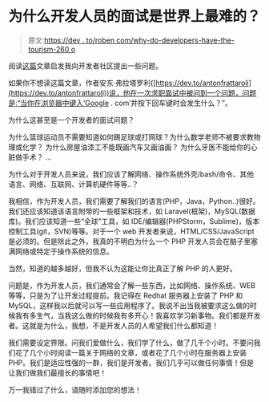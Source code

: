 # 为什么开发人员的面试是世界上最难的？

> 原文:[https://dev . to/roben com/why-do-developers-have-the-tourism-260 o](https://dev.to/robencom/why-do-developers-have-the-toughest-interviews-in-the-world-260o)

阅读[这篇](https://dev.to/antonfrattaroli/what-happens-when-you-type-googlecom-into-a-browser-and-press-enter-39g8)文章启发我向开发者社区提出一些问题。

如果你不想读这篇文章，作者安东·弗拉塔罗利([https://dev.to/antonfrattaroli](https://dev.to/antonfrattaroli))说，他在一次求职面试中被问到一个问题，问题是:“当你在浏览器中键入‘Google . com’并按下回车键时会发生什么？”。

为什么这甚至是一个开发者的面试问题？

为什么篮球运动员不需要知道如何踢足球或打网球？为什么数学老师不被要求教物理或化学？
为什么房屋油漆工不能既画汽车又画油画？
为什么牙医不能给你的心脏做手术？
...

为什么对于开发人员来说，我们应该了解网络、操作系统外壳/bash/命令、其他语言、网络、互联网、计算机硬件等等..？

我相信，作为开发人员，我们需要了解我们的语言(PHP，Java，Python..)很好。我们还应该知道该语言附带的一些框架和技术，如 Laravel(框架)，MySQL(数据库)。我们应该知道一些“全球”工具，如 IDE/编辑器(PHPStorm，Sublime)，版本控制工具(git，SVN)等等。对于一个 web 开发者来说，HTML/CSS/JavaScript 是必须的。但是除此之外，我真的不明白为什么一个 PHP 开发人员会在脑子里塞满网络或特定于操作系统的信息。

当然，知道的越多越好，但我不认为这能让你比真正了解 PHP 的人更好。

问题是，作为开发人员，我们通常会了解一些东西，比如网络、操作系统、WEB 等等，只是为了让开发过程提前。我记得在 Redhat 服务器上安装了 PHP 和 MySQL，这样我以后就可以写一些应用程序了。我说不出当我被要求这么做的时候我有多生气，当我这么做的时候我有多开心！我喜欢学习新事物。我们都是开发者。这就是为什么，我想，不是开发人员的人希望我们什么都知道！

我们需要设定界限。问我们爱做什么，我们学了什么，做了几千个小时。不要问我们花了几个小时阅读一篇关于网络的文章，或者花了几个小时在服务器上安装 PHP。我们是适应性强的一群，我们是开发者。我们几乎可以做任何事情！但是让我们做我们最擅长的事情吧！

万一我错过了什么，请随时添加您的想法！